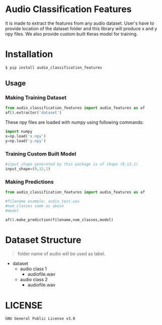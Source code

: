 # Audio Classification Features
It is made to extract the features from any audio dataset. User's have to provide location of the dataset folder and this library will produce x and y npy files. We also provide custom built Keras model for training.
# Installation
```sh
$ pip install audio_classification_features
```

## Usage
### Making Training Dataset
```py
from audio_classification_features import audio_features as af
af().extractor('dataset')
```

These npy files are loaded with numpy using following commands:
```py
import numpy
x=np.load('x.npy')
y=np.load('y.npy')
```

### Training Custom Built Model
```py
#input_shape generated by this package is of shape (9,13,1)
input_shape=(9,13,1)
```

### Making Predictions
```py 
from audio_classification_features import audio_features as af

#filename example: audio_test.wav
#num_classes same as above 
#model

af().make_prediction(filename,num_classes,model)
```

# Dataset Structure
>folder name of audio will be used as label.

* dataset
    * audio class 1
        * audiofile.wav
    * audio class 2
        * audiofile.wav

# LICENSE
```
GNU General Public License v3.0
```